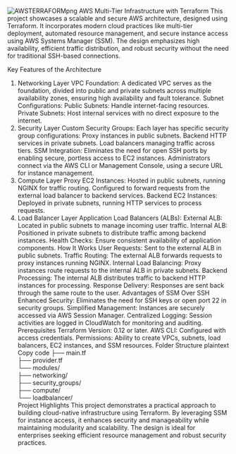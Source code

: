 ![AWSTERRAFORMpng](https://github.com/user-attachments/assets/8eb1107d-c41c-4d24-b735-2c09fcccca06)
AWS Multi-Tier Infrastructure with Terraform
This project showcases a scalable and secure AWS architecture, designed using Terraform. It incorporates modern cloud practices like multi-tier deployment, automated resource management, and secure instance access using AWS Systems Manager (SSM). The design emphasizes high availability, efficient traffic distribution, and robust security without the need for traditional SSH-based connections.

Key Features of the Architecture
1. Networking Layer
VPC Foundation: A dedicated VPC serves as the foundation, divided into public and private subnets across multiple availability zones, ensuring high availability and fault tolerance.
Subnet Configurations:
Public Subnets: Handle internet-facing resources.
Private Subnets: Host internal services with no direct exposure to the internet.
2. Security Layer
Custom Security Groups: Each layer has specific security group configurations:
Proxy instances in public subnets.
Backend HTTP services in private subnets.
Load balancers managing traffic across tiers.
SSM Integration:
Eliminates the need for open SSH ports by enabling secure, portless access to EC2 instances.
Administrators connect via the AWS CLI or Management Console, using a secure URL for instance management.
3. Compute Layer
Proxy EC2 Instances:
Hosted in public subnets, running NGINX for traffic routing.
Configured to forward requests from the external load balancer to backend services.
Backend EC2 Instances:
Deployed in private subnets, running HTTP services to process requests.
4. Load Balancer Layer
Application Load Balancers (ALBs):
External ALB: Located in public subnets to manage incoming user traffic.
Internal ALB: Positioned in private subnets to distribute traffic among backend instances.
Health Checks: Ensure consistent availability of application components.
How It Works
User Requests:
Sent to the external ALB in public subnets.
Traffic Routing:
The external ALB forwards requests to proxy instances running NGINX.
Internal Load Balancing:
Proxy instances route requests to the internal ALB in private subnets.
Backend Processing:
The internal ALB distributes traffic to backend HTTP instances for processing.
Response Delivery:
Responses are sent back through the same route to the user.
Advantages of SSM Over SSH
Enhanced Security: Eliminates the need for SSH keys or open port 22 in security groups.
Simplified Management: Instances are securely accessed via AWS Session Manager.
Centralized Logging: Session activities are logged in CloudWatch for monitoring and auditing.
Prerequisites
Terraform Version: 0.12 or later.
AWS CLI: Configured with access credentials.
Permissions: Ability to create VPCs, subnets, load balancers, EC2 instances, and SSM resources.
Folder Structure
plaintext
Copy code
├── main.tf  
├── provider.tf  
└── modules/  
    ├── networking/  
    ├── security_groups/  
    ├── compute/  
    └── loadbalancer/  
Project Highlights
This project demonstrates a practical approach to building cloud-native infrastructure using Terraform. By leveraging SSM for instance access, it enhances security and manageability while maintaining modularity and scalability. The design is ideal for enterprises seeking efficient resource management and robust security practices.
